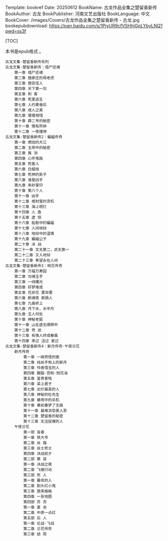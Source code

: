 Template: bookref
Date: 20250612
BookName: 古龙作品全集之楚留香新传
BookAuthor: 古龙
BookPublisher: 河南文艺出版社
BookLanguage: 中文
BookCover: /images/Covers/古龙作品全集之楚留香新传 - 古龙.jpg
bookepubdownload: https://pan.baidu.com/s/1PiyUR9cfVSHhjGpLYbyLNQ?pwd=ss3f


[TOC]

本书是epub格式 。


```
古龙文集·楚留香新传系列
古龙文集·楚留香新传：借尸还魂
    第一章 借尸还魂
    第二章 施家庄的母老虎
    第三章 唐突佳人
    第四章 天下第一剑
    第五章 刺 客
    第六章 死里逃生
    第七章 人约黄昏后
    第八章 成人之美
    第九章 惺惺相惜
    第十章 薛二爷的秘密
    第十一章 情有所钟
    第十二章 一夜缠绵
古龙文集·楚留香新传2：蝙蝠传奇
    第一章 燃烧的大江
    第二章 玉带中的秘密
    第三章 推 测
    第四章 心怀鬼胎
    第五章 死客人
    第六章 白蜡烛
    第七章 死神的影子
    第八章 谁是凶手
    第九章 朱砂掌印
    第十章 第八个人
    第十一章 凶手
    第十二章 棺材里的灵机
    第十三章 海上明灯
    第十四章 人 鱼
    第十五章 虚 惊
    第十六章 船舱中的蝙蝠
    第十七章 人间地狱
    第十八章 地狱中的温情
    第十九章 蝙蝠公子
    第二十章 决 战
    第二十一章 文无第二，武无第一
    第二十二章 又入地狱
    第二十三章 希望永在人间
古龙文集·楚留香新传3：桃花传奇
    第一章 万福万寿园
    第二章 勾魂玉手
    第三章 一线曙光
    第四章 好梦难成
    第五章 花非花 雾非雾
    第六章 断魂夜 断肠人
    第七章 九曲桥上
    第八章 月下水，水中月
    第九章 玉人何处
    第十章 神秘老妪
    第十一章 山在虚无缥缈中
    第十二章 奇 迹
    第十三章 有情人终成眷属
    第十四章 来过 活过 爱过
古龙文集·楚留香新传4：新月传奇·午夜兰花
    新月传奇
        第一章 一碗奇怪的面
        第二章 纯丝手帕上的新月
        第三章 怜香惜玉的人
        第四章 胭脂·宫粉·刨花油
        第五章 富贵客栈
        第六章 梁上君子
        第七章 出价最高的人
        第八章 神秘的杜先生
        第九章 暴雨中的杀机
        第十章 事如春梦了无痕
        第十一章 最难消受美人恩
        第十二章 楚留香的秘密
        第十三章 无法捉摸的人
    午夜兰花
        第一部 盲者
        第一章 铁大爷
        第二章 丝 路
        第三章 丝士死士
        第四章 决战前夕
        第二部 慕 容
        第一章 决战之夜
        第二章 飞蛾行动
        第三部 死 人
        第一章 要命的人
        第二章 割头红小鬼
        第三章 狼来格格
        第四章 一张地图
        第四部 苏 苏
        第一章 宴 会
        第二章 中原一点红
        第五部 后 人
        第一章 论战·飞战
        第二章 兰花传奇
        第三章 结 局
```